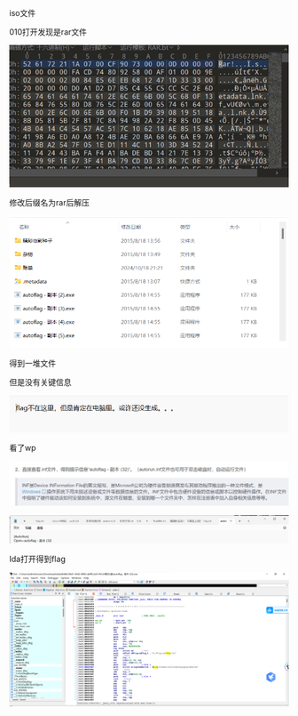iso文件

010打开发现是rar文件

![image-20250327210148734](./assets/image-20250327210148734.png)

修改后缀名为rar后解压

![image-20250327210151854](./assets/image-20250327210151854.png)

得到一堆文件

但是没有关键信息

![image-20250327210154836](./assets/image-20250327210154836.png)

看了wp

![image-20250327210158831](./assets/image-20250327210158831.png)

![image-20250327210201893](./assets/image-20250327210201893.png)

Ida打开得到flag

![image-20250327210206506](./assets/image-20250327210206506.png)